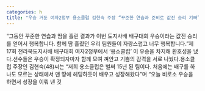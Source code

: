 ```yaml
---
categories: h
title: "우승 거둔 여자2청부 용소클럽 김현숙 주장 “꾸준한 연습과 준비로 값진 승리 기뻐”"
---
```

“그동안 꾸준한 연습과 땀을 흘린 결과가 이번 도지사배 배구대회 우승이라는 값진 승리를 얻어서 행복합니다. 함께 땀 흘렸던 우리 팀원들이 자랑스럽고 너무 행복합니다.”제17회 전라북도지사배 배구대회 여자2청부에서 ‘용소클럽’ 이 우승을 차지해 환호성을 냈다.선수들은 우승이 확정되자마자 함께 모여 껴안고 기쁨의 감격을 서로 나눴다.용소클럽 주장인 김현숙(48)씨는 “저희 용소클럽은 벌써 15년 된 팀이다. 처음에는 배구를 하나도 모르는 상태에서 맨 땅에 헤딩하듯이 배우고 성장해왔다”며 “오늘 비로소 우승을 하면서 성장을 이뤄 낸 것